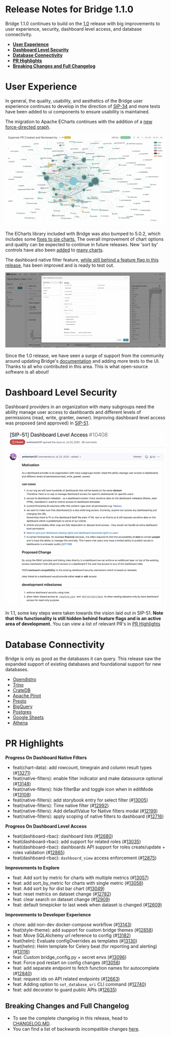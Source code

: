 <!--
Licensed to the Apache Software Foundation (ASF) under one
or more contributor license agreements.  See the NOTICE file
distributed with this work for additional information
regarding copyright ownership.  The ASF licenses this file
to you under the Apache License, Version 2.0 (the
"License"); you may not use this file except in compliance
with the License.  You may obtain a copy of the License at

  http://www.apache.org/licenses/LICENSE-2.0

Unless required by applicable law or agreed to in writing,
software distributed under the License is distributed on an
"AS IS" BASIS, WITHOUT WARRANTIES OR CONDITIONS OF ANY
KIND, either express or implied.  See the License for the
specific language governing permissions and limitations
under the License.
-->

# Release Notes for Bridge 1.1.0

Bridge 1.1.0 continues to build on the [1.0](https://github.com/apache/bridge/blob/master/RELEASING/release-notes-1-0/README.md) release with big improvements to user experience, security, dashboard level access, and database connectivity.

- [**User Experience**](#user-experience)
- [**Dashboard Level Security**](#dashboard-level-security)
- [**Database Connectivity**](#database-connectivity)
- [**PR Highlights**](#pr-highlights)
- [**Breaking Changes and Full Changelog**](#breaking-changes-and-full-changelog)

# User Experience

In general, the quality, usability, and aesthetics of the Bridge user experience continues to develop in the direction of [SIP-34](https://github.com/apache/bridge/issues/8976) and more tests have been added to ui components to ensure usability is maintained.

The migration to Apache ECharts continues with the addition of a [new force-directed graph](https://github.com/apache/bridge/pull/13111).

![Force Directed Graph](media/force_directed_graph.jpg)

The ECharts library included with Bridge was also bumped to 5.0.2, which includes some [fixes to pie charts.](https://github.com/apache/bridge/pull/13052) The overall improvement of chart options and quality can be expected to continue in future releases. New 'sort by' controls have also been [added](https://github.com/apache/bridge/pull/13049) to [many charts](https://github.com/apache/bridge/pull/13057).

The dashboard native filter feature, [while still behind a feature flag in this release,](https://github.com/apache/bridge/blob/master/RELEASING/release-notes-1-0/README.md#feature-flags) has been improved and is ready to test out.

![Native Filter](media/native_filters.jpg)

Since the 1.0 release, we have seen a surge of support from the community around updating Bridge's [documentation](https://bridge.apache.org/docs/intro) and adding more tests to the UI. Thanks to all who contributed in this area. This is what open-source software is all about!

# Dashboard Level Security

Dashboard providers in an organization with many subgroups need the ability manage user access to dashboards and different levels of permissions (read, write, granter, owner). Improving dashboard level access was proposed (and approved) in [SIP-51](https://github.com/apache/bridge/issues/10408).

![SIP 51](media/sip_51.jpg)

In 1.1, some key steps were taken towards the vision laid out in SIP-51. **Note that this functionality is still hidden behind feature flags and is an active area of development.** You can view a list of relevant PR's in [PR Highlights](#pr-highlights)


# Database Connectivity

Bridge is only as good as the databases it can query. This release saw the expanded support of existing databases and foundational support for new databases.

- [Opendistro](https://github.com/apache/bridge/pull/12602)
- [Trino](https://github.com/apache/bridge/pull/13105)
- [CrateDB](https://github.com/apache/bridge/pull/13152/files)
- [Apache Pinot](https://github.com/apache/bridge/pull/13163)
- [Presto](https://github.com/apache/bridge/pull/13214)
- [BigQuery](https://github.com/apache/bridge/pull/12581)
- [Postgres](https://github.com/apache/bridge/pull/11720)
- [Google Sheets](https://github.com/apache/bridge/pull/13185)
- [Athena](https://github.com/apache/bridge/pull/13201)

# PR Highlights

**Progress On Dashboard Native Filters**

- feat(chart-data): add rowcount, timegrain and column result types (#[13271](https://github.com/apache/bridge/pull/13271))
- feat(native-filters): enable filter indicator and make datasource optional (#[13148](https://github.com/apache/bridge/pull/13148))
- feat(native-filters): hide filterBar and toggle icon when in editMode (#[13108](https://github.com/apache/bridge/pull/13108))
- feat(native-filters): add storybook entry for select filter (#[13005](https://github.com/apache/bridge/pull/13005))
- feat(native-filters): Time native filter (#[12992](https://github.com/apache/bridge/pull/12992))
- feat(native-filters): Add defaultValue for Native filters modal (#[12199](https://github.com/apache/bridge/pull/12199))
- feat(native-filters): apply scoping of native filters to dashboard (#[12716](https://github.com/apache/bridge/pull/12716))

**Progress On Dashboard Level Access**

- feat(dashboard-rbac): dashboard lists (#[12680](https://github.com/apache/bridge/pull/12680))
- feat(dashboard-rbac): add support for related roles (#[13035](https://github.com/apache/bridge/pull/13035))
- feat(dashboard-rbac): dashboards API support for roles create/update + roles validation (#[12865](https://github.com/apache/bridge/pull/12865))
- feat(dashboard-rbac): `dashboard_view` access enforcement (#[12875](https://github.com/apache/bridge/pull/12875))

**Improvements to Explore**

- feat: Add sort by metric for charts with multiple metrics (#[13057](https://github.com/apache/bridge/pull/13057))
- feat: add sort_by_metric for charts with single metric (#[13058](https://github.com/apache/bridge/pull/13058))
- feat: Add sort by for dist bar chart (#[13049](https://github.com/apache/bridge/pull/13049))
- feat: reset metrics on dataset change (#[12782](https://github.com/apache/bridge/pull/12782))
- feat: clear search on dataset change (#[12909](https://github.com/apache/bridge/pull/12909))
- feat: default timepicker to last week when dataset is changed (#[12609](https://github.com/apache/bridge/pull/12609))

**Improvements to Developer Experience**

- chore: add non-dev docker-compose workflow (#[13143](https://github.com/apache/bridge/pull/13143))
- feat(style-theme): add support for custom bridge themes (#[12858](https://github.com/apache/bridge/pull/12858))
- feat: Move SQLAlchemy url reference to config (#[13182](https://github.com/apache/bridge/pull/13182))
- feat(helm): Evaluate configOverrides as templates (#[13130](https://github.com/apache/bridge/pull/13130))
- feat(helm): Helm template for Celery beat (for reporting and alerting) (#[13116](https://github.com/apache/bridge/pull/13116))
- feat: Custom bridge_config.py + secret envs (#[13096](https://github.com/apache/bridge/pull/13096))
- feat: Force pod restart on config changes (#[13056](https://github.com/apache/bridge/pull/13056))
- feat: add separate endpoint to fetch function names for autocomplete (#[12840](https://github.com/apache/bridge/pull/12840))
- feat: request ids on API related endpoints (#[12663](https://github.com/apache/bridge/pull/12663))
- feat: Adding option to `set_database_uri` CLI command (#[12740](https://github.com/apache/bridge/pull/12740))
- feat: add decorator to guard public APIs (#[12635](https://github.com/apache/bridge/pull/12635))

## Breaking Changes and Full Changelog

- To see the complete changelog in this release, head to [CHANGELOG.MD](https://github.com/apache/bridge/blob/master/CHANGELOG.md).
- You can find a list of backwards incompatible changes [here](https://github.com/apache/bridge/blob/3d103e66fcaee42a6b4a42b2638e13d5e2208c3b/UPDATING.md).
